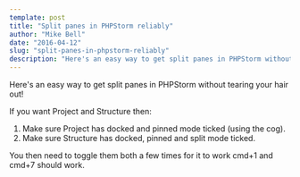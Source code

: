 ```yaml
---
template: post
title: "Split panes in PHPStorm reliably"
author: "Mike Bell"
date: "2016-04-12"
slug: "split-panes-in-phpstorm-reliably"
description: "Here's an easy way to get split panes in PHPStorm without tearing your hair out!"
---
```

Here's an easy way to get split panes in PHPStorm without tearing your hair out!

If you want Project and Structure then:

1. Make sure Project has docked and pinned mode ticked (using the cog).
2. Make sure Structure has docked, pinned and split mode ticked.

You then need to toggle them both a few times for it to work cmd+1 and cmd+7 should work.
